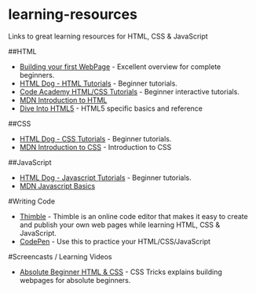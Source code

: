 # learning-resources
Links to great learning resources for HTML, CSS &amp; JavaScript

##HTML

- [Building your first WebPage](http://learn.shayhowe.com/html-css/building-your-first-web-page/) - Excellent overview for complete beginners.
- [HTML Dog - HTML Tutorials](http://htmldog.com/guides/html/beginner/) - Beginner tutorials.
- [Code Academy HTML/CSS Tutorials](https://www.codecademy.com/en/tracks/htmlcss) - Beginner interactive tutorials.
- [MDN Introduction to HTML](https://developer.mozilla.org/en-US/Learn/HTML/Introduction_to_HTML)
- [Dive Into HTML5](http://diveintohtml5.info/) - HTML5 specific basics and reference

##CSS

- [HTML Dog - CSS Tutorials](http://htmldog.com/guides/css/beginner/) - Beginner tutorials.
- [MDN Introduction to CSS](https://developer.mozilla.org/en-US/Learn/CSS/Introduction_to_CSS) - Introduction to CSS

##JavaScript

- [HTML Dog - Javascript Tutorials](http://htmldog.com/guides/javascript/beginner/) - Beginner tutorials.
- [MDN Javascript Basics](https://developer.mozilla.org/en-US/Learn/Getting_started_with_the_web/JavaScript_basics)

#Writing Code

- [Thimble](https://thimble.mozilla.org/en-US/) - Thimble is an online code editor that makes it easy to create and publish your own web pages while learning HTML, CSS & JavaScript.
- [CodePen](http://codepen.io/pen/) - Use this to practice your HTML/CSS/JavaScript

#Screencasts / Learning Videos

- [Absolute Beginner HTML & CSS](https://www.youtube.com/watch?v=47y8X54l7f8) - CSS Tricks explains building webpages for absolute beginners.
